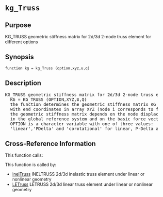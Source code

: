 
<!-- <a name="_top"></a>
<div><a href="../../_index.md">Home</a> &gt;  <a href="#">latest</a> &gt; <a href="_index.md">Element_Library</a> &gt; kg_Truss.m</div> -->

<!--<table width="100%"><tr><td align="left"><a href="../../_index.md"><img alt="<" border="0" src="../../left.png">&nbsp;Master index</a></td>
<td align="right"><a href="_index.md">Index for latest\Element_Library&nbsp;<img alt=">" border="0" src="../../right.png"></a></td></tr></table>-->
# `kg_Truss`
<!-- <h1>kg_Truss
</h1> -->

## <a name="_name"></a>Purpose

<!-- <h2 id="purpose"><a name="_name"></a>Purpose</h2> -->

KG_TRUSS geometric stiffness matrix for 2d/3d 2-node truss element for different options

<!-- <div class="box"><strong>KG_TRUSS geometric stiffness matrix for 2d/3d 2-node truss element for different options</strong></div> -->

## <a name="_synopsis"></a>Synopsis

`function kg = kg_Truss (option,xyz,u,q)` 
## <a name="_description"></a>Description

<pre class="comment">KG_TRUSS geometric stiffness matrix for 2d/3d 2-node truss element for different options
  KG = KG_TRUSS (OPTION,XYZ,U,Q)
  the function determines the geometric stiffness matrix KG of a 2-node 2d/3d truss element
  with end coordinates in array XYZ (node i corresponds to first column and node j to second);
  the geometric stiffness matrix depends on the node displacement values in array U (ndmx2)
  in the global reference system and on the basic force vector Q;
  OPTION is a character variable with one of three values:
  'linear','PDelta' and 'corotational' for linear, P-Delta and corotational geometry, resp.</pre>
<!-- <div class="fragment"><pre class="comment">KG_TRUSS geometric stiffness matrix for 2d/3d 2-node truss element for different options
  KG = KG_TRUSS (OPTION,XYZ,U,Q)
  the function determines the geometric stiffness matrix KG of a 2-node 2d/3d truss element
  with end coordinates in array XYZ (node i corresponds to first column and node j to second);
  the geometric stiffness matrix depends on the node displacement values in array U (ndmx2)
  in the global reference system and on the basic force vector Q;
  OPTION is a character variable with one of three values:
  'linear','PDelta' and 'corotational' for linear, P-Delta and corotational geometry, resp.</pre></div> -->

<!-- crossreference -->
## <a name="_cross"></a>Cross-Reference Information

This function calls:
<ul style="list-style-image:url(../../matlabicon.gif)">
</ul>
This function is called by:
<ul style="list-style-image:url(../../matlabicon.gif)">
<li><a href="InelTruss.md" class="code" title="function ElemResp = InelTruss (action,el_no,xyz,ElemData,ElemState)">InelTruss</a>	INELTRUSS 2d/3d inelastic truss element under linear or nonlinear geometry</li><li><a href="LETruss.md" class="code" title="function ElemResp = LETruss (action,el_no,xyz,ElemData,ElemState)">LETruss</a>	LETRUSS 2d/3d linear truss element under linear or nonlinear geometry</li></ul>
<!-- crossreference -->




<!-- <hr><address>Generated on Thu 28-Jan-2021 18:22:44 by <strong><a href="http://www.artefact.tk/software/matlab/m2html/" title="Matlab Documentation in HTML">m2html</a></strong> &copy; 2005</address> -->